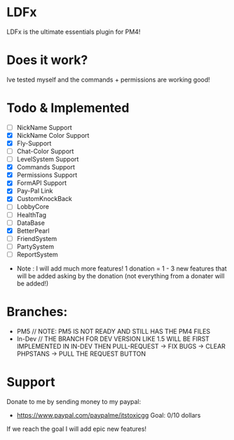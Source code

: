 # LDFx
LDFx is the ultimate essentials plugin for PM4!
# Does it work?
Ive tested myself and the commands + permissions are working good!
# Todo & Implemented
- [ ] NickName Support
- [X] NickName Color Support
- [X] Fly-Support
- [ ] Chat-Color Support
- [ ] LevelSystem Support
- [X] Commands Support
- [X] Permissions Support
- [X] FormAPI Support
- [X] Pay-Pal Link
- [X] CustomKnockBack
- [ ] LobbyCore
- [ ] HealthTag
- [ ] DataBase
- [X] BetterPearl
- [ ] FriendSystem
- [ ] PartySystem
- [ ] ReportSystem
- Note : I will add much more features! 1 donation = 1 - 3 new features that will be added asking by the donation (not everything from a donater will be added!)
# Branches:
- PM5 // NOTE: PM5 IS NOT READY AND STILL HAS THE PM4 FILES
- In-Dev // THE BRANCH FOR DEV VERSION LIKE 1.5 WILL BE FIRST IMPLEMENTED IN IN-DEV THEN PULL-REQUEST -> FIX BUGS -> CLEAR PHPSTANS -> PULL THE REQUEST BUTTON
# Support
Donate to me by sending money to my paypal:

- https://www.paypal.com/paypalme/itstoxicgg
Goal: 0/10 dollars

If we reach the goal I will add epic new features!
